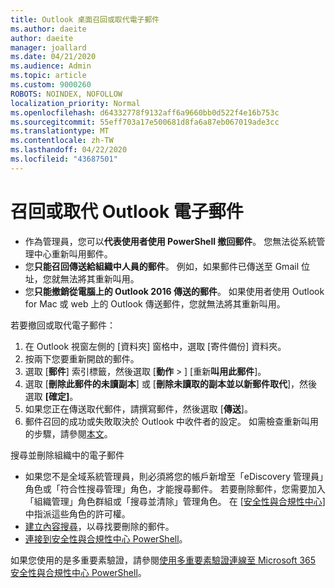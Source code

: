 ```yaml
---
title: Outlook 桌面召回或取代電子郵件
ms.author: daeite
author: daeite
manager: joallard
ms.date: 04/21/2020
ms.audience: Admin
ms.topic: article
ms.custom: 9000260
ROBOTS: NOINDEX, NOFOLLOW
localization_priority: Normal
ms.openlocfilehash: d64332778f9132aff6a9660bb0d522f4e16b753c
ms.sourcegitcommit: 55eff703a17e500681d8fa6a87eb067019ade3cc
ms.translationtype: MT
ms.contentlocale: zh-TW
ms.lasthandoff: 04/22/2020
ms.locfileid: "43687501"
---
```

# <a name="recall-or-replace-an-outlook-email-message"></a>召回或取代 Outlook 電子郵件

- 作為管理員，您可以**代表使用者使用 PowerShell 撤回郵件**。 您無法從系統管理中心重新叫用郵件。
- 您**只能召回傳送給組織中人員的郵件**。 例如，如果郵件已傳送至 Gmail 位址，您就無法將其重新叫用。
- 您**只能撤銷從電腦上的 Outlook 2016 傳送的郵件**。 如果使用者使用 Outlook for Mac 或 web 上的 Outlook 傳送郵件，您就無法將其重新叫用。

若要撤回或取代電子郵件：

1. 在 Outlook 視窗左側的 [資料夾] 窗格中，選取 [寄件備份] 資料夾。
1. 按兩下您要重新開啟的郵件。
1. 選取 [**郵件**] 索引標籤，然後選取 [**動作** > ] [重新**叫用此郵件**]。
1. 選取 [**刪除此郵件的未讀副本**] 或 [**刪除未讀取的副本並以新郵件取代**]，然後選取 **[確定]**。
1. 如果您正在傳送取代郵件，請撰寫郵件，然後選取 [**傳送**]。
1. 郵件召回的成功或失敗取決於 Outlook 中收件者的設定。 如需檢查重新叫用的步驟，請參閱[本文](https://support.office.com/article/35027f88-d655-4554-b4f8-6c0729a723a0)。

搜尋並刪除組織中的電子郵件

- 如果您不是全域系統管理員，則必須將您的帳戶新增至「eDiscovery 管理員」角色或「符合性搜尋管理」角色，才能搜尋郵件。 若要刪除郵件，您需要加入「組織管理」角色群組或「搜尋並清除」管理角色。 在 [[安全性與合規性中心](https://go.microsoft.com/fwlink/?linkid=2083731)] 中指派這些角色的許可權。
- [建立內容搜尋](https://docs.microsoft.com/office365/securitycompliance/content-search)，以尋找要刪除的郵件。
- [連接到安全性與合規性中心 PowerShell](https://docs.microsoft.com/powershell/exchange/office-365-scc/connect-to-scc-powershell/connect-to-scc-powershell?view=exchange-ps)。

如果您使用的是多重要素驗證，請參閱[使用多重要素驗證連線至 Microsoft 365 安全性與合規性中心 PowerShell](https://docs.microsoft.com/powershell/exchange/office-365-scc/connect-to-scc-powershell/mfa-connect-to-scc-powershell?view=exchange-ps)。